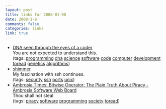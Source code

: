 ```yaml
--- 
layout: post
title: links for 2008-01-08
date: 2008-1-8
comments: false
categories: links
link: true
---
```

<ul class="delicious">
	<li>
		<div class="delicious-link"><a href="http://ds9a.nl/amazing-dna/index.html">DNA seen through the eyes of a coder</a></div>
		<div class="delicious-extended">You are not expected to understand this.</div>
		<div class="delicious-tags">(tags: <a href="http://del.icio.us/zanshin/programming">programming</a> <a href="http://del.icio.us/zanshin/dna">dna</a> <a href="http://del.icio.us/zanshin/science">science</a> <a href="http://del.icio.us/zanshin/software">software</a> <a href="http://del.icio.us/zanshin/code">code</a> <a href="http://del.icio.us/zanshin/computer">computer</a> <a href="http://del.icio.us/zanshin/development">development</a> <a href="http://del.icio.us/zanshin/toread">toread</a> <a href="http://del.icio.us/zanshin/genetics">genetics</a> <a href="http://del.icio.us/zanshin/algorithms">algorithms</a>)</div>
	</li>
	<li>
		<div class="delicious-link"><a href="http://shimmer.sourceforge.net/">shimmer</a></div>
		<div class="delicious-extended">My fascination with ssh continues.</div>
		<div class="delicious-tags">(tags: <a href="http://del.icio.us/zanshin/security">security</a> <a href="http://del.icio.us/zanshin/ssh">ssh</a> <a href="http://del.icio.us/zanshin/ports">ports</a> <a href="http://del.icio.us/zanshin/unix">unix</a>)</div>
	</li>
	<li>
		<div class="delicious-link"><a href="http://www.ambrosiasw.com/forums/?showtopic=34059">Ambrosia Times: Bitwise Operator: The Plain Truth About Piracy - Ambrosia Software Web Board</a></div>
		<div class="delicious-extended">Thou shall not steal</div>
		<div class="delicious-tags">(tags: <a href="http://del.icio.us/zanshin/piracy">piracy</a> <a href="http://del.icio.us/zanshin/software">software</a> <a href="http://del.icio.us/zanshin/programming">programming</a> <a href="http://del.icio.us/zanshin/society">society</a> <a href="http://del.icio.us/zanshin/toread">toread</a>)</div>
	</li>
</ul>
